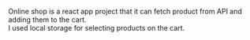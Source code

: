 Online shop is a react app project that it can fetch product from API and adding them to the cart. <br>
I used local storage for selecting products on the cart.
